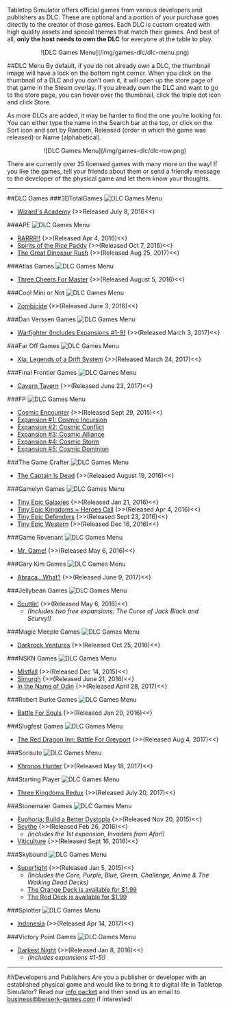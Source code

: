 Tabletop Simulator offers official games from various developers and publishers as DLC. These are optional and a portion of your purchase goes directly to the creator of those games. Each DLC is custom created with high quality assets and special themes that match their games. And best of all, **only the host needs to own the DLC** for everyone at the table to play.

<center>![DLC Games Menu](/img/games-dlc/dlc-menu.png)</center>

##DLC Menu
By default, if you do not already own a DLC, the thumbnail image will have a lock on the bottom right corner. When you click on the thumbnail of a DLC and you don’t own it, it will open up the store page of that game in the Steam overlay. If you already own the DLC and want to go to the store page, you can hover over the thumbnail, click the triple dot icon and click Store.

As more DLCs are added, it may be harder to find the one you’re looking for. You can either type the name in the Search bar at the top, or click on the Sort icon and sort by Random, Released (order in which the game was released) or Name (alphabetical).

<center>![DLC Games Menu](/img/games-dlc/dlc-row.png)</center>

There are currently over 25 licensed games with many more on the way! If you like the games, tell your friends about them or send a friendly message to the developer of the physical game and let them know your thoughts.

---

##DLC Games
###3DTotalGames
![DLC Games Menu](/img/games-dlc/3dtotalgames.jpg)

* [Wizard's Academy](https://store.steampowered.com/app/468730/Tabletop_Simulator__Wizards_Academy/) {>>Released July 8, 2016<<}


###APE
![DLC Games Menu](/img/games-dlc/ape.jpg)

* [RARRR!!](https://store.steampowered.com/app/457180/Tabletop_Simulator__RARRR/) {>>(Released Apr 4, 2016)<<}
* [Spirits of the Rice Paddy](https://store.steampowered.com/app/468724/Tabletop_Simulator__Spirits_of_the_Rice_Paddy/) {>>(Released Oct 7, 2016)<<}
* [The Great Dinosaur Rush](https://store.steampowered.com/app/610694/Tabletop_Simulator__The_Great_Dinosaur_Rush/) {>>(Released Aug 25, 2017)<<}


###Atlas Games
![DLC Games Menu](/img/games-dlc/atlas-games.png)

* [Three Cheers For Master](https://store.steampowered.com/app/468731/Tabletop_Simulator__Three_Cheers_For_Master/) {>>(Released August 5, 2016)<<}


###Cool Mini or Not
![DLC Games Menu](/img/games-dlc/cmon.jpg)

* [Zombicide](https://store.steampowered.com/app/468726/Tabletop_Simulator__Zombicide/) {>>(Released June 3, 2016)<<}


###Dan Verssen Games
![DLC Games Menu](/img/games-dlc/dvg.jpg)

* [Warfighter (Includes Expansions #1-9)](https://store.steampowered.com/app/468723/Tabletop_Simulator__Warfighter/) {>>(Released March 3, 2017)<<}


###Far Off Games
![DLC Games Menu](/img/games-dlc/fog.png)

* [Xia: Legends of a Drift System](https://store.steampowered.com/app/468737/Tabletop_Simulator__Xia_Legends_of_a_Drift_System/) {>>(Released March 24, 2017)<<}


###Final Frontier Games
![DLC Games Menu](/img/games-dlc/ffg.png)

* [Cavern Tavern](https://store.steampowered.com/app/610691/Tabletop_Simulator__Cavern_Tavern/) {>>(Released June 23, 2017)<<}


###FP
![DLC Games Menu](/img/games-dlc/fp.jpg)

* [Cosmic Encounter](https://store.steampowered.com/app/405130/Tabletop_Simulator__Cosmic_Encounter_Connector/) {>>(Released Sept 29, 2015)<<}
* [Expansion #1: Cosmic Incursion](https://store.steampowered.com/app/405130/Tabletop_Simulator__Cosmic_Encounter_Connector/) 
* [Expansion #2: Cosmic Conflict](https://store.steampowered.com/app/405130/Tabletop_Simulator__Cosmic_Encounter_Connector/) 
* [Expansion #3: Cosmic Alliance](https://store.steampowered.com/app/405130/Tabletop_Simulator__Cosmic_Encounter_Connector/) 
* [Expansion #4: Cosmic Storm](https://store.steampowered.com/app/405130/Tabletop_Simulator__Cosmic_Encounter_Connector/)
* [Expansion #5: Cosmic Dominion](https://store.steampowered.com/app/405130/Tabletop_Simulator__Cosmic_Encounter_Connector/) 


###The Game Crafter
![DLC Games Menu](/img/games-dlc/tgc.png)

* [The Captain Is Dead](https://store.steampowered.com/app/468725/Tabletop_Simulator__The_Captain_Is_Dead/) {>>(Released August 19, 2016)<<}


###Gamelyn Games
![DLC Games Menu](/img/games-dlc/gamelyn.png)

* [Tiny Epic Galaxies](https://store.steampowered.com/app/437590/Tabletop_Simulator__Tiny_Epic_Galaxies/) {>>(Released Jan 21, 2016)<<}
* [Tiny Epic Kingdoms + Heroes Call](https://store.steampowered.com/app/458910/Tabletop_Simulator__Tiny_Epic_Kingdoms__Heroes_Call/) {>>(Released Apr 4, 2016)<<}
* [Tiny Epic Defenders](https://store.steampowered.com/app/468734/Tabletop_Simulator__Tiny_Epic_Defenders/) {>>(Released Sept 23, 2016)<<}
* [Tiny Epic Western](https://store.steampowered.com/app/468736/Tabletop_Simulator__Tiny_Epic_Western/) {>>(Released Dec 16, 2016)<<}


###Game Revenant
![DLC Games Menu](/img/games-dlc/gr.png)

* [Mr. Game!](https://store.steampowered.com/app/468727/Tabletop_Simulator__Mr_Game/) {>>(Released May 6, 2016)<<}


###Gary Kim Games
![DLC Games Menu](/img/games-dlc/gkg.png)

* [Abraca…What?](https://store.steampowered.com/app/468739/Tabletop_Simulator__AbracaWhat/) {>>(Released June 9, 2017)<<}


###Jellybean Games
![DLC Games Menu](/img/games-dlc/jellybean.png)

* [Scuttle!](https://store.steampowered.com/app/468722/Tabletop_Simulator__Scuttle/) {>>(Released May 6, 2016)<<}
    * *(Includes two free expansions: The Curse of Jack Black and Scurvy!)*


###Magic Meeple Games
![DLC Games Menu](/img/games-dlc/mmg.png)

* [Darkrock Ventures](https://store.steampowered.com/app/468735/Tabletop_Simulator__Darkrock_Ventures/) {>>(Released Oct 25, 2016)<<}


###NSKN Games
![DLC Games Menu](/img/games-dlc/nskn.png)

* [Mistfall](https://store.steampowered.com/app/425960/Tabletop_Simulator__Mistfall/) {>>(Released Dec 14, 2015)<<}
* [Simurgh](https://store.steampowered.com/app/468729/Tabletop_Simulator__Simurgh/) {>>(Released June 21, 2016)<<}
* [In the Name of Odin](https://store.steampowered.com/app/468720/Tabletop_Simulator__In_the_Name_of_Odin/) {>>(Released April 28, 2017)<<}


###Robert Burke Games
![DLC Games Menu](/img/games-dlc/robertburkegames.png)

* [Battle For Souls](https://store.steampowered.com/app/438980/Tabletop_Simulator__Battle_For_Souls/) {>>(Released Jan 29, 2016)<<}


###Slugfest Games
![DLC Games Menu](/img/games-dlc/slugfest.jpg)

* [The Red Dragon Inn: Battle For Greyport](https://store.steampowered.com/app/610693/Tabletop_Simulator__The_Red_Dragon_Inn_Battle_For_Greyport/) {>>(Released Aug 4, 2017)<<}


###Sorisuto
![DLC Games Menu](/img/games-dlc/sorisuto.png)

* [Khronos Hunter](https://store.steampowered.com/app/610690/Tabletop_Simulator__Khronos_Hunter/) {>>(Released May 18, 2017)<<}


###Starting Player
![DLC Games Menu](/img/games-dlc/sp.png)

* [Three Kingdoms Redux](https://store.steampowered.com/app/610692/Tabletop_Simulator__Three_Kingdoms_Redux/) {>>(Released July 20, 2017)<<}


###Stonemaier Games
![DLC Games Menu](/img/games-dlc/sm.png)

* [Euphoria: Build a Better Dystopia](https://store.steampowered.com/app/417300/Tabletop_Simulator__Euphoria_Build_a_Better_Dystopia/) {>>(Released Nov 20, 2015)<<}
* [Scythe](https://store.steampowered.com/app/446980/Tabletop_Simulator__Scythe/) {>>(Released Feb 26, 2016)<<}
    * *(includes the 1st expansion, Invaders from Afar!)*
* [Viticulture](https://store.steampowered.com/app/468733/Tabletop_Simulator__Viticulture/) {>>(Released Sept 16, 2016)<<}


###Skybound
![DLC Games Menu](/img/games-dlc/skybound.png)

* [Superfight](https://store.steampowered.com/app/367330/Tabletop_Simulator__Superfight/) {>>(Released Jan 5, 2015)<<}
    * *(Includes the Core, Purple, Blue, Green, Challenge, Anime & The Walking Dead Decks)*
    * [The Orange Deck is available for $1.99](https://store.steampowered.com/app/367330/Tabletop_Simulator__Superfight/) 
    * [The Red Deck is available for $1.99](https://store.steampowered.com/app/367330/Tabletop_Simulator__Superfight/)


###Splotter
![DLC Games Menu](/img/games-dlc/splotter.png)

* [Indonesia](https://store.steampowered.com/app/468721/Tabletop_Simulator__Indonesia/) {>>(Released Apr 14, 2017)<<}


###Victory Point Games
![DLC Games Menu](/img/games-dlc/vpg.png)

* [Darkest Night](https://store.steampowered.com/app/433520/Tabletop_Simulator__Darkest_Night/) {>>(Released Jan 8, 2016)<<}
    * *(includes expansions #1-5!)*


---

##Developers and Publishers
Are you a publisher or developer with an established physical game and would like to bring it to digital life in Tabletop Simulator? Read our [info packet](http://berserk-games.com/business/publishers/) and then send us an email to business@berserk-games.com if interested!
